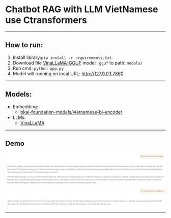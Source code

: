 # Chatbot RAG with LLM VietNamese use Ctransformers
___
## How to run:
1. Install library:`pip install -r requirements.txt`
2. Download file [VinaLLaMA-GGUF](https://huggingface.co/vilm/vinallama-2.7b-chat-GGUF) model `.gguf` to path: `models/`
3. Run cmd: `python app.py`
4. Model will running on local URL:  http://127.0.0.1:7860
___
## Models:
- Embedding: 
    <!-- - [all-MiniLM-L6-v2-f16](https://huggingface.co/caliex/all-MiniLM-L6-v2-f16.gguf) -->
    - [bkai-foundation-models/vietnamese-bi-encoder](https://huggingface.co/bkai-foundation-models/vietnamese-bi-encoder)
- LLMs: 
    <!-- - [Vistral-7B-Chat](https://huggingface.co/uonlp/Vistral-7B-Chat-gguf) -->
    - [VinaLLaMA](https://huggingface.co/vilm/vinallama-2.7b-chat-GGUF)
___

## Demo
<!-- ![Demo IMG](images/image.png) -->
![Demo](images/image1.png)
![Demo](images/image2.png)
___
